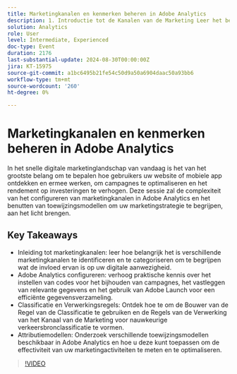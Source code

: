 ```yaml
---
title: Marketingkanalen en kenmerken beheren in Adobe Analytics
description: 1. Introductie tot de Kanalen van de Marketing Leer het belang om diverse marketing kanalen te identificeren en te categoriseren om hun effect op uw digitale aanwezigheid te begrijpen. 2. Het vormen van de praktische kennis van Adobe Analytics van de Versterking over het opzetten van campagne het volgen codes, het vangen van relevante gegevens, en het gebruiken van de Lancering van de Adobe voor efficiënte gegevensinzameling. 3. De classificatie en de Regels van de Verwerking ontdekken hoe te om de Bouwer van de Regel van de Classificatie te gebruiken en de Regels van de Verwerking van het Kanaal van de Marketing voor de nauwkeurige classificatie van de verkeersbron te vormen. 4. Attributiemodellen Ontdek verschillende toewijzingsmodellen die beschikbaar zijn in Adobe Analytics en hoe u deze kunt toepassen om de doeltreffendheid van uw marketingactiviteiten te meten en te optimaliseren.
solution: Analytics
role: User
level: Intermediate, Experienced
doc-type: Event
duration: 2176
last-substantial-update: 2024-08-30T00:00:00Z
jira: KT-15975
source-git-commit: a1bc6495b21fe54c50d9a50a6904daac50a93bb6
workflow-type: tm+mt
source-wordcount: '260'
ht-degree: 0%

---
```



# Marketingkanalen en kenmerken beheren in Adobe Analytics

In het snelle digitale marketinglandschap van vandaag is het van het grootste belang om te bepalen hoe gebruikers uw website of mobiele app ontdekken en ermee werken, om campagnes te optimaliseren en het rendement op investeringen te verhogen. Deze sessie zal de complexiteit van het configureren van marketingkanalen in Adobe Analytics en het benutten van toewijzingsmodellen om uw marketingstrategie te begrijpen, aan het licht brengen.

## Key Takeaways

* Inleiding tot marketingkanalen: leer hoe belangrijk het is verschillende marketingkanalen te identificeren en te categoriseren om te begrijpen wat de invloed ervan is op uw digitale aanwezigheid.
* Adobe Analytics configureren: verhoog praktische kennis over het instellen van codes voor het bijhouden van campagnes, het vastleggen van relevante gegevens en het gebruik van Adobe Launch voor een efficiënte gegevensverzameling.
* Classificatie en Verwerkingsregels: Ontdek hoe te om de Bouwer van de Regel van de Classificatie te gebruiken en de Regels van de Verwerking van het Kanaal van de Marketing voor nauwkeurige verkeersbronclassificatie te vormen.
* Attributiemodellen: Onderzoek verschillende toewijzingsmodellen beschikbaar in Adobe Analytics en hoe u deze kunt toepassen om de effectiviteit van uw marketingactiviteiten te meten en te optimaliseren.

>[!VIDEO](https://video.tv.adobe.com/v/3432747/?learn=on)
